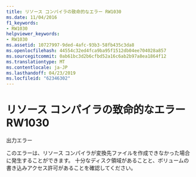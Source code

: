 ```yaml
---
title: リソース コンパイラの致命的なエラー RW1030
ms.date: 11/04/2016
f1_keywords:
- RW1030
helpviewer_keywords:
- RW1030
ms.assetid: 10727997-9ded-4afc-93b3-58fb435c3da8
ms.openlocfilehash: 44554c32ed4fca9ba95f1512db04ee704028a857
ms.sourcegitcommit: 0ab61bc3d2b6cfbd52a16c6ab2b97a8ea1864f12
ms.translationtype: MT
ms.contentlocale: ja-JP
ms.lasthandoff: 04/23/2019
ms.locfileid: "62346302"
---
```

# <a name="resource-compiler-fatal-error-rw1030"></a>リソース コンパイラの致命的なエラー RW1030

出力エラー

このエラーは、リソース コンパイラが変換先ファイルを作成できなかった場合に発生することができます。 十分なディスク領域があることと、ボリュームの書き込みアクセス許可があることを確認してください。
